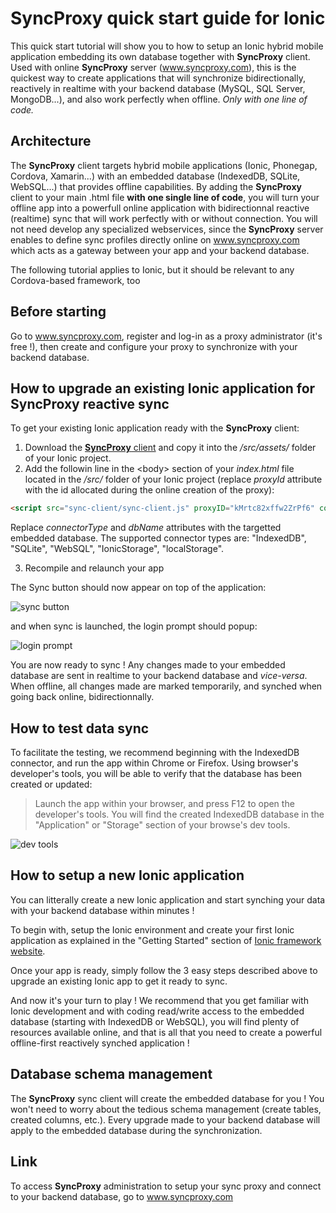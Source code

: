 # SyncProxy quick start guide for Ionic
This quick start tutorial will show you to how to setup an Ionic hybrid mobile application embedding its own database together with **SyncProxy** client. Used with online **SyncProxy** server (www.syncproxy.com), this is the quickest way to create applications that will synchronize bidirectionally, reactively in realtime with your backend database (MySQL, SQL Server, MongoDB...), and also work perfectly when offline. *Only with one line of code.*

## Architecture
The **SyncProxy** client targets hybrid mobile applications (Ionic, Phonegap, Cordova, Xamarin...) with an embedded database (IndexedDB, SQLite, WebSQL...) that provides offline capabilities. By adding the **SyncProxy** client to your main .html file **with one single line of code**, you will turn your offline app into a powerfull online application with bidirectionnal reactive (realtime) sync that will work perfectly with or without connection. You will not need develop any specialized webservices, since the **SyncProxy** server enables to define sync profiles directly online on www.syncproxy.com which acts as a gateway between your app and your backend database.

The following tutorial applies to Ionic, but it should be relevant to any Cordova-based framework, too

## Before starting
Go to www.syncproxy.com, register and log-in as a proxy administrator (it's free !), then create and configure your proxy to synchronize with your backend database.

## How to upgrade an existing Ionic application for SyncProxy reactive sync
To get your existing Ionic application ready with the **SyncProxy** client:
 1. Download the [**SyncProxy** client](https://github.com/hmellanger/syncproxy-client) and copy it into the */src/assets/* folder of your Ionic project.
 2. Add the followin line in the &lt;body&gt; section of your *index.html* file located in the */src/* folder of your Ionic project (replace *proxyId* attribute with the id allocated during the online creation of the proxy):

````html
<script src="sync-client/sync-client.js" proxyID="kMrtc82xffw2ZrPf6" connectorType="IndexedDB" dbName="your-client-db-name"></script>
````
Replace *connectorType* and *dbName* attributes with the targetted embedded database. The supported connector types are: "IndexedDB", "SQLite", "WebSQL", "IonicStorage", "localStorage".
  
 3. Recompile and relaunch your app

The Sync button should now appear on top of the application:

![sync button](https://raw.githubusercontent.com/hmellanger/syncproxy-quickstart-ionic/master/sync-icon.png)

and when sync is launched, the login prompt should popup:

![login prompt](https://raw.githubusercontent.com/hmellanger/syncproxy-quickstart-ionic/master/login-prompt.png)


You are now ready to sync !  Any changes made to your embedded database are sent in realtime to your backend database and *vice-versa*. When offline, all changes made are marked temporarily, and synched when going back online, bidirectionnally.

## How to test data sync
To facilitate the testing, we recommend beginning with the IndexedDB connector, and run the app within Chrome or Firefox. Using browser's developer's tools, you will be able to verify that the database has been created or updated:

> Launch the app within your browser, and press F12 to open the developer's tools. You will find the created IndexedDB database in the "Application" or "Storage" section of your browse's dev tools.

![dev tools](https://raw.githubusercontent.com/hmellanger/syncproxy-quickstart-ionic/master/dev-tools.png)

## How to setup a new Ionic application
You can litterally create a new Ionic application and start synching your data with your backend database within minutes !

To begin with, setup the Ionic environment and create your first Ionic application as explained in the "Getting Started" section of [Ionic framework website](https://ionicframework.com/).

Once your app is ready, simply follow the 3 easy steps described above to upgrade an existing Ionic app to get it ready to sync.

And now it's your turn to play ! We recommend that you get familiar with Ionic development and with coding read/write access to the embedded database (starting with IndexedDB or WebSQL), you will find plenty of resources available online, and that is all that you need to create a powerful offline-first reactively synched application !

## Database schema management
The **SyncProxy** sync client will create the embedded database for you !  You won't need to worry about the tedious schema management (create tables, created columns, etc.). Every upgrade made to your backend database will apply to the embedded database during the synchronization.

## Link
To access **SyncProxy** administration to setup your sync proxy and connect to your backend database, go to www.syncproxy.com